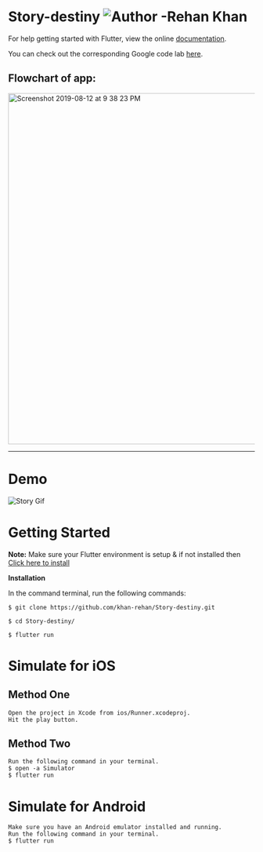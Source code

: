 # Story-destiny ![Author -Rehan Khan](https://img.shields.io/badge/Author-Rehan%20Khan-blue)

For help getting started with Flutter, view the online [documentation](https://flutter.dev).

You can check out the corresponding Google code lab [here](https://codelabs.developers.google.com/codelabs/flutter/index.html?index=..%2F..%2Findex#0).

## Flowchart of app:

<img width="716" alt="Screenshot 2019-08-12 at 9 38 23 PM" src="https://user-images.githubusercontent.com/42263217/62889685-81477f00-bd5f-11e9-9167-208cab87f1d7.png">

---
# Demo

![Story Gif](story.gif)

# Getting Started

**Note:** Make sure your Flutter environment is setup & if not installed then [Click here to install](https://flutter.dev/docs/get-started/install)

**Installation**

In the command terminal, run the following commands:

```
$ git clone https://github.com/khan-rehan/Story-destiny.git

$ cd Story-destiny/

$ flutter run
```

# Simulate for iOS

## Method One

```
Open the project in Xcode from ios/Runner.xcodeproj.
Hit the play button.
```

## Method Two

```
Run the following command in your terminal.
$ open -a Simulator
$ flutter run
```

# Simulate for Android

```
Make sure you have an Android emulator installed and running.
Run the following command in your terminal.
$ flutter run
```






